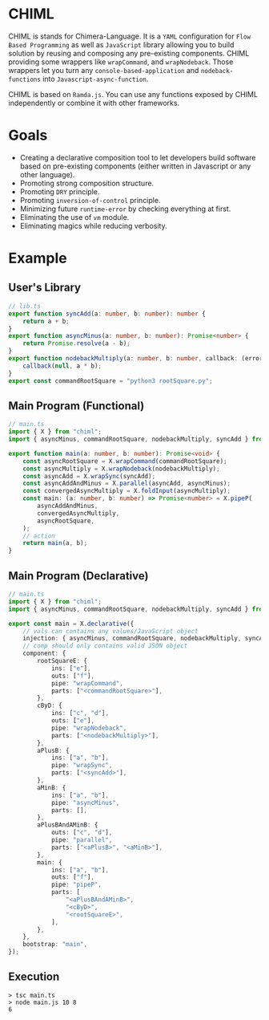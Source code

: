 # CHIML

CHIML is stands for Chimera-Language. It is a `YAML` configuration for `Flow Based Programming` as well as `JavaScript` library allowing you to build solution by reusing and composing any pre-existing components. CHIML providing some wrappers like `wrapCommand`, and `wrapNodeback`. Those wrappers let you turn any `console-based-application` and `nodeback-functions` into `Javascript-async-function`.

CHIML is based on `Ramda.js`. You can use any functions exposed by CHIML independently or combine it with other frameworks.

# Goals

* Creating a declarative composition tool to let developers build software based on pre-existing components (either written in Javascript or any other language).
* Promoting strong composition structure.
* Promoting `DRY` principle.
* Promoting `inversion-of-control` principle.
* Minimizing future `runtime-error` by checking everything at first.
* Eliminating the use of `vm` module.
* Eliminating magics while reducing verbosity.

# Example

## User's Library

```typescript
// lib.ts
export function syncAdd(a: number, b: number): number {
    return a + b;
}
export function asyncMinus(a: number, b: number): Promise<number> {
    return Promise.resolve(a - b);
}
export function nodebackMultiply(a: number, b: number, callback: (error: Error, result: number) => void) {
    callback(null, a * b);
}
export const commandRootSquare = "python3 rootSquare.py";
```

## Main Program (Functional)

```typescript
// main.ts
import { X } from "chiml";
import { asyncMinus, commandRootSquare, nodebackMultiply, syncAdd } from "./lib";

export function main(a: number, b: number): Promise<void> {
    const asyncRootSquare = X.wrapCommand(commandRootSquare);
    const asyncMultiply = X.wrapNodeback(nodebackMultiply);
    const asyncAdd = X.wrapSync(syncAdd);
    const asyncAddAndMinus = X.parallel(asyncAdd, asyncMinus);
    const convergedAsyncMultiply = X.foldInput(asyncMultiply);
    const main: (a: number, b: number) => Promise<number> = X.pipeP(
        asyncAddAndMinus,
        convergedAsyncMultiply,
        asyncRootSquare,
    );
    // action
    return main(a, b);
}
```

## Main Program (Declarative)

```typescript
// main.ts
import { X } from "chiml";
import { asyncMinus, commandRootSquare, nodebackMultiply, syncAdd } from "./lib";

export const main = X.declarative({
    // vals can contains any values/JavaScript object
    injection: { asyncMinus, commandRootSquare, nodebackMultiply, syncAdd, ...X },
    // comp should only contains valid JSON object
    component: {
        rootSquareE: {
            ins: ["e"],
            outs: ["f"],
            pipe: "wrapCommand",
            parts: ["<commandRootSquare>"],
        },
        cByD: {
            ins: ["c", "d"],
            outs: ["e"],
            pipe: "wrapNodeback",
            parts: ["<nodebackMultiply>"],
        },
        aPlusB: {
            ins: ["a", "b"],
            pipe: "wrapSync",
            parts: ["<syncAdd>"],
        },
        aMinB: {
            ins: ["a", "b"],
            pipe: "asyncMinus",
            parts: [],
        },
        aPlusBAndAMinB: {
            outs: ["c", "d"],
            pipe: "parallel",
            parts: ["<aPlusB>", "<aMinB>"],
        },
        main: {
            ins: ["a", "b"],
            outs: ["f"],
            pipe: "pipeP",
            parts: [
                "<aPlusBAndAMinB>",
                "<cByD>",
                "<rootSquareE>",
            ],
        },
    },
    bootstrap: "main",
});
```


## Execution

```
> tsc main.ts
> node main.js 10 8
6
```

